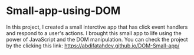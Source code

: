# Small-app-using-DOM
In this project, I created a small interctive app that has click event handlers and respond to a user's actions. I brought this small app to life using the power of JavaScript and the DOM manipulation. You can check the project by the clicking this link: https://abdifatahdev.github.io/DOM-Small-app/
